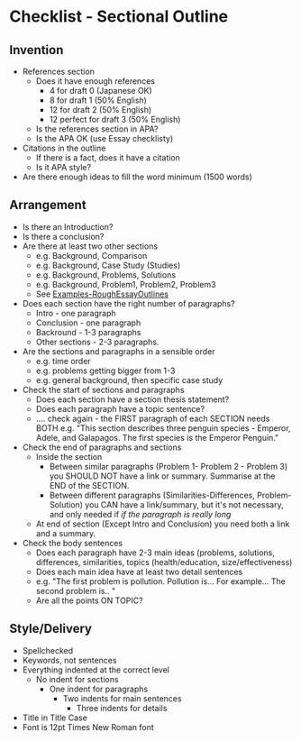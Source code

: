 # Checklist - Sectional Outline

## Invention

* References section
    * Does it have enough references
        * 4 for draft 0 (Japanese OK)
        * 8 for draft 1 (50% English)
        * 12 for draft 2 (50% English)
        * 12 perfect for draft 3 (50% English)
    * Is the references section in APA?
    * Is the APA OK (use Essay checklisty)
* Citations in the outline
    * If there is a fact, does it have a citation
    * Is it APA style?
* Are there enough ideas to fill the word minimum (1500 words)

## Arrangement

* Is there an Introduction? 
* Is there a conclusion?
* Are there at least two other sections
    * e.g. Background, Comparison
    * e.g. Background, Case Study (Studies)
    * e.g. Background, Problems, Solutions
    * e.g. Background, Problem1, Problem2, Problem3
    * See [Examples-RoughEssayOutlines](Examples-RoughEssayOutlines)
* Does each section have the right number of paragraphs?
    * Intro - one paragraph
    * Conclusion - one paragraph
    * Backround - 1-3 paragraphs
    * Other sections - 2-3 paragraphs.  
* Are the sections and paragraphs in a sensible order 
    * e.g. time order
    * e.g. problems getting bigger from 1-3
    * e.g. general background, then specific case study
* Check the start of sections and paragraphs
    * Does each section have a section thesis statement? 
    * Does each paragraph have a topic sentence? 
    * .... check again - the FIRST paragraph of each SECTION needs BOTH e.g.  "This section describes three penguin species - Emperor, Adele, and Galapagos. The first species is the Emperor Penguin."
* Check the end of paragraphs and sections
    * Inside the section
        * Between similar paragraphs (Problem 1- Problem 2 - Problem 3) you SHOULD NOT have a link or summary. Summarise at the END of the SECTION. 
        * Between different paragraphs (Similarities-Differences, Problem-Solution) you CAN have a link/summary, but it's not necessary, and only needed if _if the paragraph is really long_ 
    * At end of section (Except Intro and Conclusion) you need both a link and a summary. 
* Check the body sentences
    * Does each paragraph have 2-3 main ideas (problems, solutions, differences, similarities, topics (health/education, size/effectiveness)
    * Does each main idea have at least two detail sentences
    * e.g. "The first problem is pollution. Pollution is... For example... The second problem is..
    "
    * Are all the points ON TOPIC?
## Style/Delivery

* Spellchecked
* Keywords, not sentences
* Everything indented at the correct level
    * No indent for sections
        * One indent for paragraphs
            * Two indents for main sentences
                * Three indents for details
* Title in Title Case
* Font is 12pt Times New Roman font

